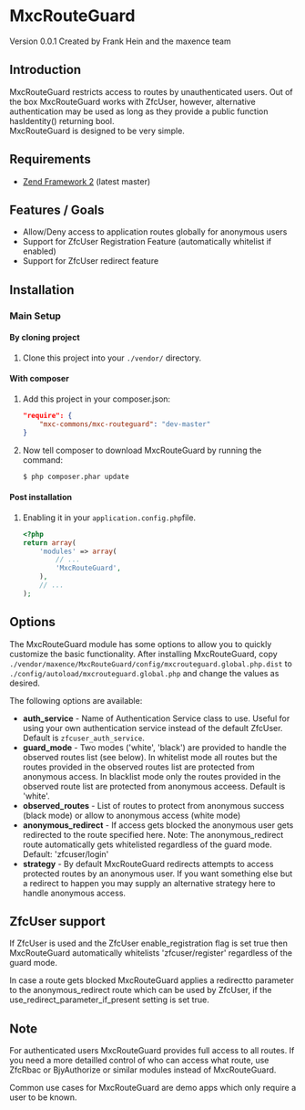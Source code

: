 MxcRouteGuard
=============
Version 0.0.1 Created by Frank Hein and the maxence team

Introduction
------------

MxcRouteGuard restricts access to routes by unauthenticated users.
Out of the box MxcRouteGuard works with ZfcUser, however, alternative authentication
may be used as long as they provide a public function hasIdentity() returning bool.  
MxcRouteGuard is designed to be very simple. 

Requirements
------------

* [Zend Framework 2](https://github.com/zendframework/zf2) (latest master)

Features / Goals
----------------

* Allow/Deny access to application routes globally for anonymous users
* Support for ZfcUser Registration Feature (automatically whitelist if enabled)
* Support for ZfcUser redirect feature

Installation
------------

### Main Setup

#### By cloning project

1. Clone this project into your `./vendor/` directory.

#### With composer

1. Add this project in your composer.json:

    ```json
    "require": {
        "mxc-commons/mxc-routeguard": "dev-master"
    }
    ```

2. Now tell composer to download MxcRouteGuard by running the command:

    ```bash
    $ php composer.phar update
    ```

#### Post installation

1. Enabling it in your `application.config.php`file.

    ```php
    <?php
    return array(
        'modules' => array(
            // ...
            'MxcRouteGuard',
        ),
        // ...
    );
    ```

Options
-------

The MxcRouteGuard module has some options to allow you to quickly customize the basic
functionality. After installing MxcRouteGuard, copy
`./vendor/maxence/MxcRouteGuard/config/mxcrouteguard.global.php.dist` to
`./config/autoload/mxcrouteguard.global.php` and change the values as desired.

The following options are available:

- **auth_service** - Name of Authentication Service class to use. Useful for using your own
  authentication service instead of the default ZfcUser. Default is `zfcuser_auth_service`.
- **guard_mode** - Two modes ('white', 'black') are provided to handle the observed routes list 
  (see below). In whitelist mode all routes but the routes provided in the observed routes list
  are protected from anonymous access. In blacklist mode only the routes provided in the observed
  route list are protected from anonymous acceess. Default is 'white'. 
- **observed_routes** - List of routes to protect from anonymous success (black mode) or allow to
  anonymous access (white mode)
- **anonymous_redirect** - If access gets blocked the anonymous user gets redirected to the route
  specified here. Note: The anonymous_redirect route automatically gets whitelisted regardless of
  the guard mode. Default: 'zfcuser/login'
- **strategy** - By default MxcRouteGuard redirects attempts to access protected routes by an
  anonymous user. If you want something else but a redirect to happen you may supply an alternative 
  strategy here to handle anonymous access.

ZfcUser support
---------------

If ZfcUser is used and the ZfcUser enable_registration flag is set true then MxcRouteGuard
automatically whitelists 'zfcuser/register' regardless of the guard mode.

In case a route gets blocked MxcRouteGuard applies a redirectto parameter to the anonymous_redirect
route which can be used by ZfcUser, if the use_redirect_parameter_if_present setting is set true. 

Note
----

For authenticated users MxcRouteGuard provides full access to all routes. If you need a more
detailled control of who can access what route, use ZfcRbac or BjyAuthorize or similar modules
instead of MxcRouteGuard.

Common use cases for MxcRouteGuard are demo apps which only require a user to be known.
